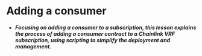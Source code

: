 # Adding a consumer
- ***Focusing on adding a consumer to a subscription, this lesson explains the process of adding a consumer contract to a Chainlink VRF subscription, using scripting to simplify the deployment and management.***

## 